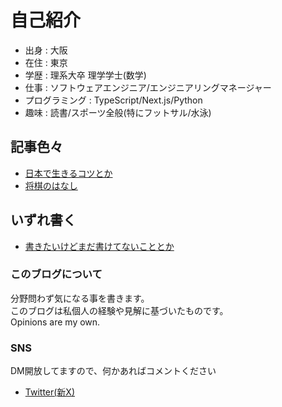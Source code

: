 # 自己紹介

- 出身 : 大阪
- 在住 : 東京
- 学歴 : 理系大卒 理学学士(数学)
- 仕事 : ソフトウェアエンジニア/エンジニアリングマネージャー
- プログラミング : TypeScript/Next.js/Python
- 趣味 : 読書/スポーツ全般(特にフットサル/水泳)

## 記事色々

- [日本で生きるコツとか](/tips.md)
- [将棋のはなし](/shogi.md)

## いずれ書く

- [書きたいけどまだ書けてないこととか](/wip.md)

### このブログについて

分野問わず気になる事を書きます。  
このブログは私個人の経験や見解に基づいたものです。  
Opinions are my own.  

### SNS

DM開放してますので、何かあればコメントください

- [Twitter(新X)](https://twitter.com/kou_sia)
